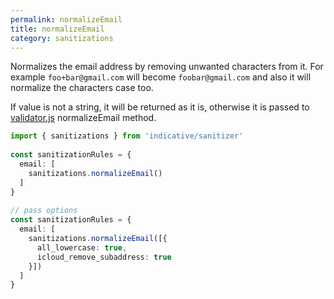 ```yaml
---
permalink: normalizeEmail
title: normalizeEmail
category: sanitizations
---
```


Normalizes the email address by removing unwanted characters from it. For example
`foo+bar@gmail.com` will become `foobar@gmail.com` and also it will normalize
the characters case too.
 
If value is not a string, it will be returned as it is, otherwise it is passed to
[validator.js](https://github.com/chriso/validator.js) normalizeEmail method.
 
```ts
import { sanitizations } from 'indicative/sanitizer'
 
const sanitizationRules = {
  email: [
    sanitizations.normalizeEmail()
  ]
}
 
// pass options
const sanitizationRules = {
  email: [
    sanitizations.normalizeEmail([{
      all_lowercase: true,
      icloud_remove_subaddress: true
    }])
  ]
}
```